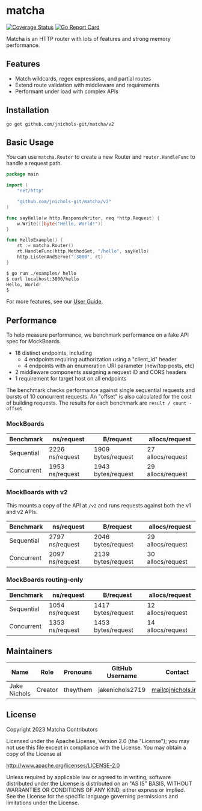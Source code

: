 # matcha

[![Coverage Status](https://coveralls.io/repos/github/jnichols-git/matcha/v2/badge.svg?branch=main)](https://coveralls.io/github/jnichols-git/matcha/v2?branch=main)
[![Go Report Card](https://goreportcard.com/badge/github.com/jnichols-git/matcha/v2)](https://goreportcard.com/report/github.com/jnichols-git/matcha/v2)

Matcha is an HTTP router with lots of features and strong memory performance.

## Features

- Match wildcards, regex expressions, and partial routes
- Extend route validation with middleware and requirements
- Performant under load with complex APIs

## Installation

`go get github.com/jnichols-git/matcha/v2`

## Basic Usage

You can use `matcha.Router` to create a new Router and `router.HandleFunc` to handle a request path.

```go
package main

import (
	"net/http"

	"github.com/jnichols-git/matcha/v2"
)

func sayHello(w http.ResponseWriter, req *http.Request) {
	w.Write([]byte("Hello, World!"))
}

func HelloExample() {
	rt := matcha.Router()
	rt.HandleFunc(http.MethodGet, "/hello", sayHello)
	http.ListenAndServe(":3000", rt)
}
```

```sh
$ go run ./examples/ hello
$ curl localhost:3000/hello
Hello, World!
$
```

For more features, see our [User Guide](docs/user-guide.md).

## Performance

To help measure performance, we benchmark performance on a fake API spec for MockBoards.

- 18 distinct endpoints, including
  - 4 endpoints requiring authorization using a "client_id" header
  - 4 endpoints with an enumeration URI parameter (new/top posts, etc)
- 2 middleware components assigning a request ID and CORS headers
- 1 requirement for target host on all endpoints

The benchmark checks performance against single sequential requests and bursts of 10 concurrent requests. An "offset" is also calculated for the cost of building requests. The results for each benchmark are `result / count - offset`

### MockBoards

Benchmark | ns/request | B/request | allocs/request
--- | --- | --- | ---
Sequential | 2226 ns/request | 1909 bytes/request | 27 allocs/request
Concurrent | 1953 ns/request | 1943 bytes/request | 29 allocs/request

### MockBoards with v2

This mounts a copy of the API at `/v2` and runs requests against both the v1 and v2 APIs.

Benchmark | ns/request | B/request | allocs/request
--- | --- | --- | ---
Sequential | 2797 ns/request | 2046 bytes/request | 29 allocs/request
Concurrent | 2097 ns/request | 2139 bytes/request | 30 allocs/request

### MockBoards routing-only

Benchmark | ns/request | B/request | allocs/request
--- | --- | --- | ---
Sequential | 1054 ns/request | 1417 bytes/request | 12 allocs/request
Concurrent | 1353 ns/request | 1453 bytes/request | 14 allocs/request

## Maintainers

Name | Role | Pronouns | GitHub Username | Contact
---|---|---|---|---
Jake Nichols | Creator | they/them | jakenichols2719 | <mail@jnichols.info>

## License

Copyright 2023 Matcha Contributors

Licensed under the Apache License, Version 2.0 (the "License");
you may not use this file except in compliance with the License.
You may obtain a copy of the License at

<http://www.apache.org/licenses/LICENSE-2.0>

Unless required by applicable law or agreed to in writing, software
distributed under the License is distributed on an "AS IS" BASIS,
WITHOUT WARRANTIES OR CONDITIONS OF ANY KIND, either express or implied.
See the License for the specific language governing permissions and
limitations under the License.

